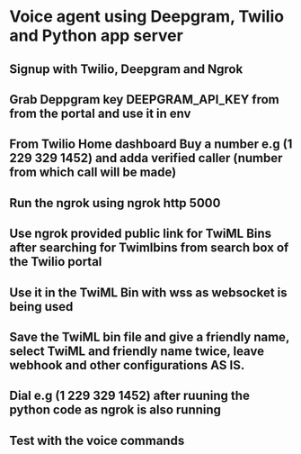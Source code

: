 # Voice agent using Deepgram, Twilio and Python app server
## Signup with Twilio, Deepgram and Ngrok
## Grab Deppgram key DEEPGRAM_API_KEY from from the portal and use it in env
## From Twilio Home dashboard Buy a number e.g (1 229 329 1452) and adda verified caller (number from which call will be made)
## Run the ngrok using ngrok http 5000
## Use ngrok provided public link for TwiML Bins after searching for Twimlbins from search box of the Twilio portal
## Use it in the TwiML Bin <Stream url="wss://xxxxxx.ngrok-free.app/twilio" /> with wss as websocket is being used
## Save the TwiML bin file and give a friendly name, select TwiML and friendly name twice, leave webhook and other configurations AS IS.
## Dial  e.g (1 229 329 1452) after ruuning the python code as ngrok is also running
## Test with the voice commands

